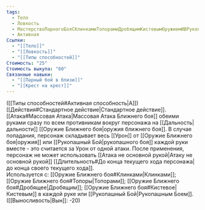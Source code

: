 ```yaml
---
tags:
  - Тело
  - Ловкость
  - МастерствоПарногоБояСКлинкамиТопорамиДробящимКистевымОружиемИВРукопашномБою
  - Активная
Ссылки:
  - "[[Тело]]"
  - "[[Ловкость]]"
  - "[[Типы способностей]]"
Стоимость: "25"
Стоимость выкупа: "60"
Связанные навыки:
  - "[[Парный бой в близи]]"
  - "[[Крест на крест]]"
---
```

([[Типы способностей#Активная способность|А]]) [[Действия#Стандартное действие|Стандартное действие]]. [[Атака#Массовая Атака|Массовая Атака Ближнего боя]] обеими руками сразу по всем противникам вокруг персонажа на [[Дальность|дальности]] [[Оружие Ближнего боя|оружия ближнего боя]]. В случае попадания, персонаж складывает весь [[Урон]] от [[Оружие Ближнего боя|оружия]] или [[Рукопашный Бой|рукопашного боя]] каждой руки вместе - это считается за Урон от одной атаки. После применения, персонаж не может использовать [[Атака не основной рукой|Атаку не основной рукой]] [[Длительность#До конца текущего хода персонажа|до конца своего текущего хода]].  
Используется с: [[Оружие Ближнего боя#Клинками|Клинками]]; [[Оружие Ближнего боя#Топоры|Топорами]]; [[Оружие Ближнего боя#Дробящее|Дробящим]]; [[Оружие Ближнего боя#Кистевое|Кистевым]] в каждой руке или [[Рукопашный Бой|Рукопашным Боем]]. ([[Выносливость|Вын]]: -20)